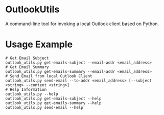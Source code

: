 # OutlookUtils
A command-line tool for invoking a local Outlook client based on Python.

# Usage Example
```Shell
# Get Email Subject
outlook_utils.py get-emails-subject --email-addr <email_address>
# Get Email Summary
outlook_utils.py get-emails-summary --email-addr <email_address>
# Send Email from local Outlook Client
outlook_utils.py send-email --to-addr <email_address> [--subject <string> --content <string>]
# Help Information
outlook_utils.py --help
outlook_utils.py get-emails-subject --help
outlook_utils.py get-emails-summary --help
outlook_utils.py send-email --help
```